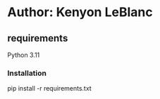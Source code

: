 # Author: Kenyon LeBlanc

## requirements
Python 3.11

### Installation
pip install -r requirements.txt
